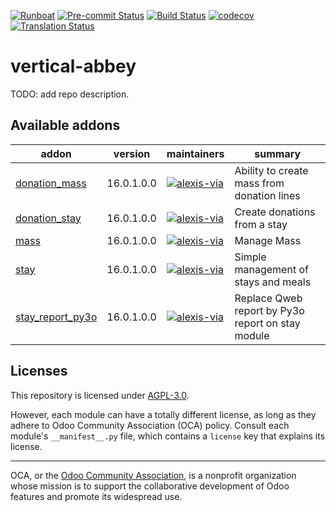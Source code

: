 
[![Runboat](https://img.shields.io/badge/runboat-Try%20me-875A7B.png)](https://runboat.odoo-community.org/builds?repo=OCA/vertical-abbey&target_branch=16.0)
[![Pre-commit Status](https://github.com/OCA/vertical-abbey/actions/workflows/pre-commit.yml/badge.svg?branch=16.0)](https://github.com/OCA/vertical-abbey/actions/workflows/pre-commit.yml?query=branch%3A16.0)
[![Build Status](https://github.com/OCA/vertical-abbey/actions/workflows/test.yml/badge.svg?branch=16.0)](https://github.com/OCA/vertical-abbey/actions/workflows/test.yml?query=branch%3A16.0)
[![codecov](https://codecov.io/gh/OCA/vertical-abbey/branch/16.0/graph/badge.svg)](https://codecov.io/gh/OCA/vertical-abbey)
[![Translation Status](https://translation.odoo-community.org/widgets/vertical-abbey-16-0/-/svg-badge.svg)](https://translation.odoo-community.org/engage/vertical-abbey-16-0/?utm_source=widget)

<!-- /!\ do not modify above this line -->

# vertical-abbey

TODO: add repo description.

<!-- /!\ do not modify below this line -->

<!-- prettier-ignore-start -->

[//]: # (addons)

Available addons
----------------
addon | version | maintainers | summary
--- | --- | --- | ---
[donation_mass](donation_mass/) | 16.0.1.0.0 | [![alexis-via](https://github.com/alexis-via.png?size=30px)](https://github.com/alexis-via) | Ability to create mass from donation lines
[donation_stay](donation_stay/) | 16.0.1.0.0 | [![alexis-via](https://github.com/alexis-via.png?size=30px)](https://github.com/alexis-via) | Create donations from a stay
[mass](mass/) | 16.0.1.0.0 | [![alexis-via](https://github.com/alexis-via.png?size=30px)](https://github.com/alexis-via) | Manage Mass
[stay](stay/) | 16.0.1.0.0 | [![alexis-via](https://github.com/alexis-via.png?size=30px)](https://github.com/alexis-via) | Simple management of stays and meals
[stay_report_py3o](stay_report_py3o/) | 16.0.1.0.0 | [![alexis-via](https://github.com/alexis-via.png?size=30px)](https://github.com/alexis-via) | Replace Qweb report by Py3o report on stay module

[//]: # (end addons)

<!-- prettier-ignore-end -->

## Licenses

This repository is licensed under [AGPL-3.0](LICENSE).

However, each module can have a totally different license, as long as they adhere to Odoo Community Association (OCA)
policy. Consult each module's `__manifest__.py` file, which contains a `license` key
that explains its license.

----
OCA, or the [Odoo Community Association](http://odoo-community.org/), is a nonprofit
organization whose mission is to support the collaborative development of Odoo features
and promote its widespread use.
